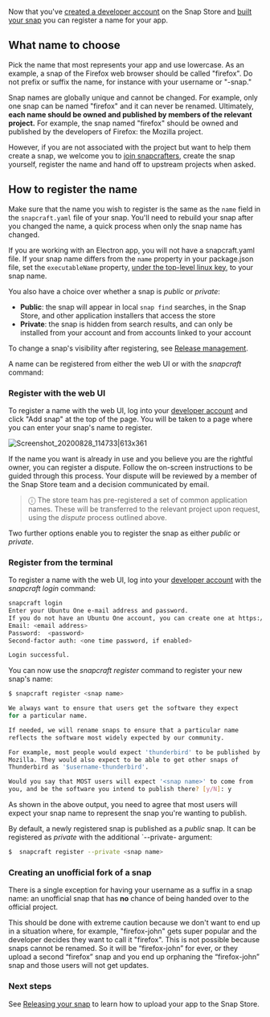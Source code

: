 Now that you've [created a developer account](/t/creating-your-developer-account/6760) on the Snap Store and [built your snap](/t/building-the-snap/6800) you can register a name for your app.

## What name to choose

Pick the name that most represents your app and use lowercase. As an example, a snap of the Firefox web browser should be called "firefox". Do not prefix or suffix the name, for instance with your username or "-snap."

Snap names are globally unique and cannot be changed. For example, only one snap can be named "firefox" and it can never be renamed. Ultimately, **each name should be owned and published by members of the relevant project.** For example, the snap named "firefox" should be owned and published by the developers of Firefox: the Mozilla project.

However, if you are not associated with the project but want to help them create a snap, we welcome you to [join snapcrafters](https://forum.snapcraft.io/t/join-snapcrafters/1325), create the snap yourself, register the name and hand off to upstream projects when asked.

## How to register the name

Make sure that the name you wish to register is the same as the `name` field in the `snapcraft.yaml` file of your snap. You'll need to rebuild your snap after you changed the name, a quick process when only the snap name has changed.

If you are working with an Electron app, you will not have a snapcraft.yaml file. If your snap name differs from the `name` property in your package.json file, set the `executableName` property, [under the top-level linux key](https://www.electron.build/configuration/linux), to your snap name.

You also have a choice over whether a snap is _public_ or _private_:
- **Public**: the snap will appear in local `snap find` searches, in the Snap Store, and other application installers that access the store
- **Private**: the snap is hidden from search results, and can only be installed from your account and from accounts linked to your account

To change a snap's visibility after registering, see [Release management](/t/release-management/12442#heading--private-snaps).

A name can be registered from either the web UI or with the _snapcraft_ command:

### Register with the web UI

To register a name with the web UI, log into your [developer account](https://snapcraft.io/account) and click "Add snap" at the top of the page. You will be taken to a page where you can enter your snap's name to register.

![Screenshot_20200828_114733|613x361](upload://pomlcXzBqAiQXXI4jrVhXYRoheR.png)

If the name you want is already in use and you believe you are the rightful owner, you can register a dispute. Follow the on-screen instructions to be guided through this process. Your dispute will be reviewed by a member of the Snap Store team and a decision communicated by email.

> ⓘ  The store team has pre-registered a set of common application names. These will be transferred to the relevant project upon request, using the *dispute* process outlined above.

Two further options enable you to register the snap as either _public_ or _private_.

### Register from the terminal

To register a name with the web UI, log into your [developer account](https://snapcraft.io/account) with the _snapcraft login_ command:

```bash
snapcraft login
Enter your Ubuntu One e-mail address and password.
If you do not have an Ubuntu One account, you can create one at https://snapcraft.io/account
Email: <email address>
Password:  <password>
Second-factor auth: <one time password, if enabled>

Login successful.
```

You can now use the _snapcraft register_ command to register your new snap's name:

```bash
$ snapcraft register <snap name>

We always want to ensure that users get the software they expect
for a particular name.

If needed, we will rename snaps to ensure that a particular name
reflects the software most widely expected by our community.

For example, most people would expect 'thunderbird' to be published by
Mozilla. They would also expect to be able to get other snaps of
Thunderbird as '$username-thunderbird'.

Would you say that MOST users will expect '<snap name>' to come from
you, and be the software you intend to publish there? [y/N]: y
```

As shown in the above output, you need to agree that most users will expect your snap name to represent the snap you're wanting to publish.

By default, a newly registered snap is published as a _public_ snap. It can be registered as _private_ with the additional `--private- argument:

```bash
$  snapcraft register --private <snap name>
```


### Creating an unofficial fork of a snap

There is a single exception for having your username as a suffix in a snap name: an unofficial snap that has **no** chance of being handed over to the official project.

This should be done with extreme caution because we don't want to end up in a situation where, for example, "firefox-john" gets super popular and the developer decides they want to call it "firefox". This is not possible because snaps cannot be renamed. So it will be “firefox-john” for ever, or they upload a second “firefox” snap and you end up orphaning the “firefox-john” snap and those users will not get updates.

### Next steps

See  [Releasing your snap](/t/releasing-your-app/6795)  to learn how to upload your app to the Snap Store.